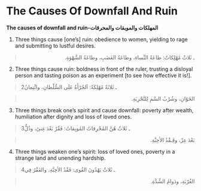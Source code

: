 The Causes Of Downfall And Ruin
===============================

**The causes of downfall and ruin-المهلكات والموبقات والمحرقات**

1. Three things cause [one’s] ruin: obedience to women, yielding to rage
and submitting to lustful desires.

<blockquote dir="rtl">
  <p>
ـ ثَلاثٌ مُهْلِكاتٌ: طاعَةُ النِّساءِ، وطاعَةُ الغَضَبِ، وطاعَةُ
الشَّهْوَةِ.
  </p>
</blockquote>

2. Three things cause ruin: boldness in front of the ruler, trusting a
disloyal person and tasting poison as an experiment [to see how
effective it is!].

> 2ـ ثَلاثَةٌ مُهْلِكَةٌ: اَلجُرْأَةُ عَلَى السُّلْطانِ، وائْتِمانُ
<blockquote dir="rtl">
  <p>
الخَوّانِ، وشُرْبُ السَّمِ لِلتَّجْرِبَةِ.
  </p>
</blockquote>

3. Three things break one’s spirit and cause downfall: poverty after
wealth, humiliation after dignity and loss of loved ones.

> 3ـ ثَلاثٌ هُنَّ المُحْرِقاتُ المُوبِقاتُ: فَقْرٌ بَعْدَ غِنىً، وذُلٌّ
<blockquote dir="rtl">
  <p>
بَعْدَ عِزّ، وفَـقْدُ الأحِبَّةِ.
  </p>
</blockquote>

4. Three things weaken one’s spirit: loss of loved ones, poverty in a
strange land and unending hardship.

> 4ـ ثَلاثٌ يَهْدُونَ القُوى: فَقْدُ الأحِبَّةِ، والفَقْرُ فِي
<blockquote dir="rtl">
  <p>
الغُرْبَةِ، ودَوامُ الشِّدَّةِ.
  </p>
</blockquote>


